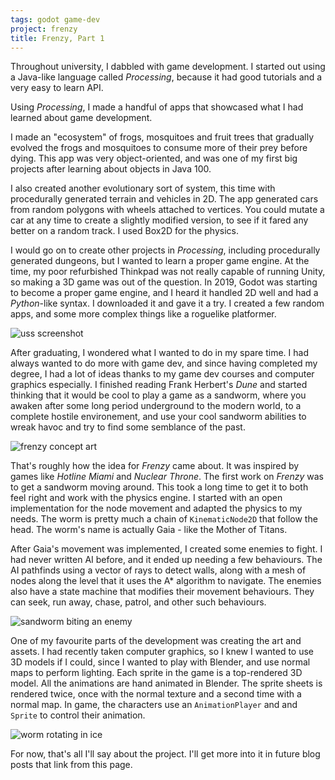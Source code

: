 ```yaml
---
tags: godot game-dev
project: frenzy
title: Frenzy, Part 1
---
```


Throughout university, I dabbled with game development. I started
out using a Java-like language called *Processing*, because it
had good tutorials and a very easy to learn API.

Using *Processing*, I made a handful of apps that showcased what
I had learned about game development. 

I made an "ecosystem" of frogs, mosquitoes and fruit trees that 
gradually evolved the frogs and mosquitoes to consume more of 
their prey before dying. This app was very object-oriented,
and was one of my first big projects after learning about objects
in Java 100.

I also created another evolutionary sort of system, this time
with procedurally generated terrain and vehicles in 2D. The app
generated cars from random polygons with wheels attached to
vertices. You could mutate a car at any time to create a slightly
modified version, to see if it fared any better on a random track.
I used Box2D for the physics.

I would go on to create other projects in *Processing*, including
procedurally generated dungeons, but I wanted to learn a proper
game engine. At the time, my poor refurbished Thinkpad was not
really capable of running Unity, so making a 3D game was out of
the question. In 2019, Godot was starting to become a proper
game engine, and I heard it handled 2D well and had a *Python*-like
syntax. I downloaded it and gave it a try. I created a few random
apps, and some more complex things like a roguelike platformer.

![uss screenshot](../../../assets/images/projects/uss/k2.png)

After graduating, I wondered what I wanted to do in my spare time.
I had always wanted to do more with game dev, and since having completed
my degree, I had a lot of ideas thanks to my game dev courses and
computer graphics especially. I finished reading Frank Herbert's *Dune*
and started thinking that it would be cool to play a game as a sandworm,
where you awaken after some long period underground to the modern world,
to a complete hostile environement, and use your cool sandworm abilities
to wreak havoc and try to find some semblance of the past.

![frenzy concept art](../../../assets/images/projects/frenzy/worm_burst.jpeg)

That's roughly how the idea for *Frenzy* came about. It was inspired by
games like *Hotline Miami* and *Nuclear Throne*. The first work on 
*Frenzy* was to get a sandworm moving around. This took a long time to
get it to both feel right and work with the physics engine. I started
with an open implementation for the node movement and adapted the physics
to my needs. The worm is pretty much a chain of `KinematicNode2D` that
follow the head. The worm's name is actually Gaia - like the Mother of
Titans.

After Gaia's movement was implemented, I created some enemies to fight.
I had never written AI before, and it ended up needing a few behaviours.
The AI pathfinds using a vector of rays to detect walls, along with
a mesh of nodes along the level that it uses the A* algorithm to navigate.
The enemies also have a state machine that modifies their movement 
behaviours. They can seek, run away, chase, patrol, and other such
behaviours.

![sandworm biting an enemy](../../../assets/images/projects/frenzy/chomp.gif)

One of my favourite parts of the development was creating the art and
assets. I had recently taken computer graphics, so I knew I wanted to
use 3D models if I could, since I wanted to play with Blender, and use
normal maps to perform lighting. Each sprite in the game is a top-rendered
3D model. All the animations are hand animated in Blender. The sprite
sheets is rendered twice, once with the normal texture and a second time
with a normal map. In game, the characters use an `AnimationPlayer` and
and `Sprite` to control their animation.

![worm rotating in ice](../../../assets/images/projects/frenzy/ice.gif)

For now, that's all I'll say about the project. I'll get more into it in 
future blog posts that link from this page.